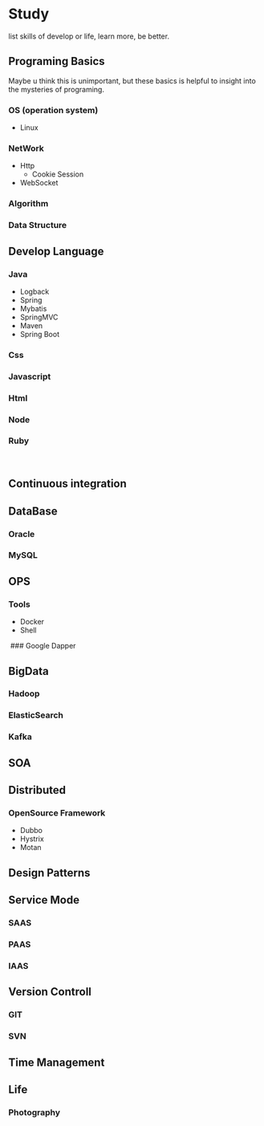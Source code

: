 # Study
list skills of develop or life, learn more, be better.

## Programing Basics
  Maybe u think this is unimportant, but these basics is helpful to insight into the mysteries of programing.

  ### OS (operation system)
  - Linux

  ### NetWork
  - Http
    - Cookie Session
  - WebSocket

  ### Algorithm

  ### Data Structure

## Develop Language
  ### Java
  - Logback
  - Spring
  - Mybatis
  - SpringMVC
  - Maven
  - Spring Boot
    
  ### Css
  
  ### Javascript
  
  ### Html
  
  ### Node
   
  ### Ruby
  
## Continuous integration
## DataBase
  ### Oracle
  ### MySQL
  

## OPS
  ### Tools
  - Docker
  - Shell
  
  ### Google Dapper

## BigData
  ### Hadoop
  ### ElasticSearch
  ### Kafka
  
## SOA

 
## Distributed
  ### OpenSource Framework
  - Dubbo
  - Hystrix
  - Motan

## Design Patterns

## Service Mode
  ### SAAS
  ### PAAS
  ### IAAS
  
## Version Controll
  ### GIT
  ### SVN
  
## Time Management

## Life
  ### Photography
  
